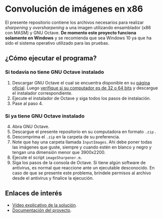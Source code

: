# Convolución de imágenes en x86

El presente repositorio contiene los archivos necesarios para realizar _sharpening_ y _oversharpening_ a una imagen utilizando ensamblador (x86 con MASM) y GNU Octave. **De momento este proyecto funciona solamente en Windows** y se recomienda que sea Windows 10 ya que ha sido el sistema operativo utilizado para las pruebas.

## ¿Cómo ejecutar el programa?

### Si todavía no tiene GNU Octave instalado

1. Descargar GNU Octave el cual se encuentra disponible en su [página oficial](https://www.gnu.org/software/octave/download.html). Luego [verifique si su computador es de 32 o 64 bits](https://support.microsoft.com/en-us/help/13443/windows-which-version-am-i-running) y descargue el instalador correspondiente.
2. Ejecute el instalador de Octave y siga todos los pasos de instalación.
3. Pase al paso 4.

### Si ya tiene GNU Octave instalado

4. Abra GNU Octave.
5. Descargue el presente repositorio en su computadora en formato `.zip` .
6. Descomprima el `.zip` en la carpeta de su preferencia.
7. Note que hay una carpeta llamada `InputImages`. Ahí debe poner todas las imágenes que guste, siempre y cuando estén en blanco y negro y tengan una dimensión menor que 3900x2200.
8. Ejecute el script `imageSharpener.m`.
9. Siga los pasos de la consola de Octave. Si tiene algún software de antivirus, es normal que reaccione ante un ejecutable desconocido. En caso de que se presente este problema, bríndele permisos al archivo desde el antivirus y finalice la ejecución.

## Enlaces de interés

- [Vídeo explicativo de la solución](https://www.youtube.com/watch?v=ST7ne5CjO6Y).
- [Documentación del proyecto](https://www.dropbox.com/sh/qogz2rib8603tdh/AACHI31MQfCQ6p9d55bkkJ1qa?dl=0).
